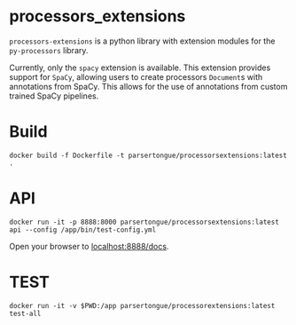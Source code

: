 # processors_extensions

```processors-extensions``` is a python library with extension modules for the ```py-processors``` library. 

Currently, only the ```spacy``` extension is available. This extension provides support for ```SpaCy```, allowing users to create processors ```Document```s with annotations from SpaCy. This allows for the use of annotations from custom trained SpaCy pipelines.

# Build

```docker build -f Dockerfile -t parsertongue/processorsextensions:latest .```

# API

```docker run -it -p 8888:8000 parsertongue/processorsextensions:latest api --config /app/bin/test-config.yml```

Open your browser to [localhost:8888/docs](http://localhost:8888/docs).

# TEST

```docker run -it -v $PWD:/app parsertongue/processorextensions:latest test-all```
